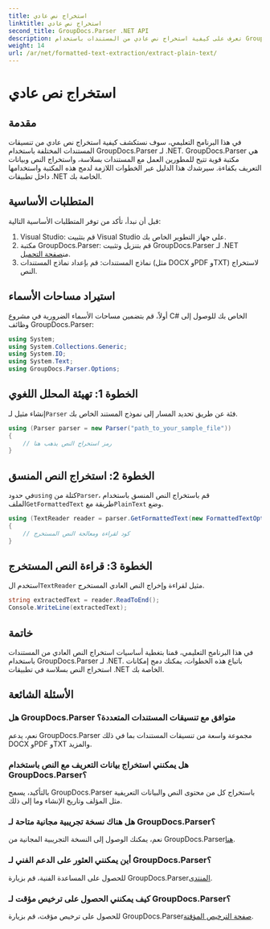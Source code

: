 ```yaml
---
title: استخراج نص عادي
linktitle: استخراج نص عادي
second_title: GroupDocs.Parser .NET API
description: تعرف على كيفية استخراج نص عادي من المستندات باستخدام GroupDocs.Parser لـ .NET. خطوات سهلة لدمج استخراج النص في تطبيقاتك.
weight: 14
url: /ar/net/formatted-text-extraction/extract-plain-text/
---
```


# استخراج نص عادي

## مقدمة
في هذا البرنامج التعليمي، سوف نستكشف كيفية استخراج نص عادي من تنسيقات المستندات المختلفة باستخدام GroupDocs.Parser لـ .NET. GroupDocs.Parser هي مكتبة قوية تتيح للمطورين العمل مع المستندات بسلاسة، واستخراج النص وبيانات التعريف بكفاءة. سيرشدك هذا الدليل عبر الخطوات اللازمة لدمج هذه المكتبة واستخدامها داخل تطبيقات .NET الخاصة بك.
## المتطلبات الأساسية
قبل أن نبدأ، تأكد من توفر المتطلبات الأساسية التالية:
1. Visual Studio: قم بتثبيت Visual Studio على جهاز التطوير الخاص بك.
2.  مكتبة GroupDocs.Parser: قم بتنزيل وتثبيت GroupDocs.Parser لـ .NET من[صفحة التحميل](https://releases.groupdocs.com/parser/net/).
3. نماذج المستندات: قم بإعداد نماذج المستندات (مثل DOCX وPDF وTXT) لاستخراج النص.

## استيراد مساحات الأسماء
أولاً، قم بتضمين مساحات الأسماء الضرورية في مشروع C# الخاص بك للوصول إلى وظائف GroupDocs.Parser:
```csharp
using System;
using System.Collections.Generic;
using System.IO;
using System.Text;
using GroupDocs.Parser.Options;
```
## الخطوة 1: تهيئة المحلل اللغوي
 إنشاء مثيل لـ`Parser` فئة عن طريق تحديد المسار إلى نموذج المستند الخاص بك.
```csharp
using (Parser parser = new Parser("path_to_your_sample_file"))
{
    // رمز استخراج النص يذهب هنا
}
```
## الخطوة 2: استخراج النص المنسق
 في حدود`using` كتلة من`Parser`، قم باستخراج النص المنسق باستخدام الملف`GetFormattedText` طريقة مع`PlainText` وضع.
```csharp
using (TextReader reader = parser.GetFormattedText(new FormattedTextOptions(FormattedTextMode.PlainText)))
{
    // كود لقراءة ومعالجة النص المستخرج
}
```
## الخطوة 3: قراءة النص المستخرج
 استخدم ال`TextReader` مثيل لقراءة وإخراج النص العادي المستخرج.
```csharp
string extractedText = reader.ReadToEnd();
Console.WriteLine(extractedText);
```

## خاتمة
في هذا البرنامج التعليمي، قمنا بتغطية أساسيات استخراج النص العادي من المستندات باستخدام GroupDocs.Parser لـ .NET. باتباع هذه الخطوات، يمكنك دمج إمكانات استخراج النص بسلاسة في تطبيقات .NET الخاصة بك.

## الأسئلة الشائعة
### هل GroupDocs.Parser متوافق مع تنسيقات المستندات المتعددة؟
نعم، يدعم GroupDocs.Parser مجموعة واسعة من تنسيقات المستندات بما في ذلك DOCX وPDF وTXT والمزيد.
### هل يمكنني استخراج بيانات التعريف مع النص باستخدام GroupDocs.Parser؟
بالتأكيد، يسمح GroupDocs.Parser باستخراج كل من محتوى النص والبيانات التعريفية مثل المؤلف وتاريخ الإنشاء وما إلى ذلك.
### هل هناك نسخة تجريبية مجانية متاحة لـ GroupDocs.Parser؟
 نعم، يمكنك الوصول إلى النسخة التجريبية المجانية من GroupDocs.Parser[هنا](https://releases.groupdocs.com/).
### أين يمكنني العثور على الدعم الفني لـ GroupDocs.Parser؟
 للحصول على المساعدة الفنية، قم بزيارة GroupDocs.Parser[المنتدى](https://forum.groupdocs.com/c/parser/17).
### كيف يمكنني الحصول على ترخيص مؤقت لـ GroupDocs.Parser؟
 للحصول على ترخيص مؤقت، قم بزيارة GroupDocs.Parser[صفحة الترخيص المؤقتة](https://purchase.groupdocs.com/temporary-license/).